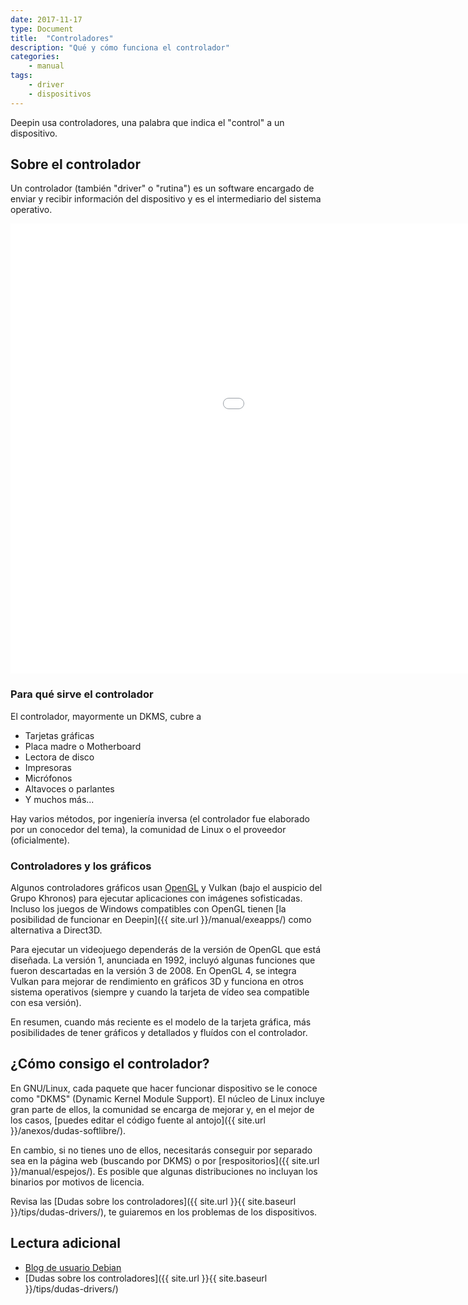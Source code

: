 ```yaml
---
date: 2017-11-17
type: Document
title:  "Controladores"
description: "Qué y cómo funciona el controlador"
categories:
    - manual
tags:
    - driver
    - dispositivos
---
```


Deepin usa controladores, una palabra que indica el "control" a un dispositivo.

## Sobre el controlador
Un controlador (también "driver" o "rutina") es un software encargado de enviar y recibir información del dispositivo y es el intermediario del sistema operativo.

<div class="flex-video">
        <iframe width="1280" height="720" src="//www.youtube.com/embed/d5BQwOowSiA" frameborder="0" allowfullscreen></iframe>
</div>




### Para qué sirve el controlador
El controlador, mayormente un DKMS, cubre a
* Tarjetas gráficas
* Placa madre o Motherboard
* Lectora de disco
* Impresoras
* Micrófonos
* Altavoces o parlantes
* Y muchos más...

Hay varios métodos, por ingeniería inversa (el controlador fue elaborado por un conocedor del tema), la comunidad de Linux o el proveedor (oficialmente).




### Controladores y los gráficos
Algunos controladores gráficos usan [OpenGL](https://www.opengl.org/) y Vulkan (bajo el auspicio del Grupo Khronos) para ejecutar aplicaciones con imágenes sofisticadas. Incluso los juegos de Windows compatibles con OpenGL tienen [la posibilidad de funcionar en Deepin]({{ site.url }}/manual/exeapps/) como alternativa a Direct3D.

Para ejecutar un videojuego dependerás de la versión de OpenGL que está diseñada. La versión 1, anunciada en 1992, incluyó algunas funciones que fueron descartadas en la versión 3 de 2008. En OpenGL 4, se integra Vulkan para mejorar de rendimiento en gráficos 3D y funciona en otros sistema operativos (siempre y cuando la tarjeta de vídeo sea compatible con esa versión).

En resumen, cuando más reciente es el modelo de la tarjeta gráfica, más posibilidades de tener gráficos y detallados y fluídos con el controlador.

## ¿Cómo consigo el controlador?
En GNU/Linux, cada paquete que hacer funcionar dispositivo se le conoce como "DKMS" (Dynamic Kernel Module Support). El núcleo de Linux incluye gran parte de ellos, la comunidad se encarga de mejorar y, en el mejor de los casos, [puedes editar el código fuente al antojo]({{ site.url }}/anexos/dudas-softlibre/).

En cambio, si no tienes uno de ellos, necesitarás conseguir por separado sea en la página web (buscando por DKMS) o por [respositorios]({{ site.url }}/manual/espejos/). Es posible que algunas distribuciones no incluyan los binarios por motivos de licencia.

Revisa las [Dudas sobre los controladores]({{ site.url }}{{ site.baseurl }}/tips/dudas-drivers/), te guiaremos en los problemas de los dispositivos.

## Lectura adicional
* [Blog de usuario Debian](https://usuariodebian.blogspot.com/2011/04/dkms-dynamic-kernel-module-support.html)
* [Dudas sobre los controladores]({{ site.url }}{{ site.baseurl }}/tips/dudas-drivers/)
